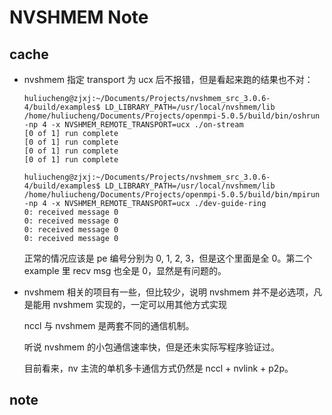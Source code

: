 # NVSHMEM Note

## cache

* nvshmem 指定 transport 为 ucx 后不报错，但是看起来跑的结果也不对：

    ```
    huliucheng@zjxj:~/Documents/Projects/nvshmem_src_3.0.6-4/build/examples$ LD_LIBRARY_PATH=/usr/local/nvshmem/lib /home/huliucheng/Documents/Projects/openmpi-5.0.5/build/bin/oshrun -np 4 -x NVSHMEM_REMOTE_TRANSPORT=ucx ./on-stream 
    [0 of 1] run complete 
    [0 of 1] run complete 
    [0 of 1] run complete 
    [0 of 1] run complete
    ```

    ```
    huliucheng@zjxj:~/Documents/Projects/nvshmem_src_3.0.6-4/build/examples$ LD_LIBRARY_PATH=/usr/local/nvshmem/lib /home/huliucheng/Documents/Projects/openmpi-5.0.5/build/bin/mpirun -np 4 -x NVSHMEM_REMOTE_TRANSPORT=ucx ./dev-guide-ring
    0: received message 0
    0: received message 0
    0: received message 0
    0: received message 0
    ```

    正常的情况应该是 pe 编号分别为 0, 1, 2, 3，但是这个里面是全 0。第二个 example 里 recv msg 也全是 0，显然是有问题的。

* nvshmem 相关的项目有一些，但比较少，说明 nvshmem 并不是必选项，凡是能用 nvshmem 实现的，一定可以用其他方式实现

    nccl 与 nvshmem 是两套不同的通信机制。

    听说 nvshmem 的小包通信速率快，但是还未实际写程序验证过。

    目前看来，nv 主流的单机多卡通信方式仍然是 nccl + nvlink + p2p。

## note